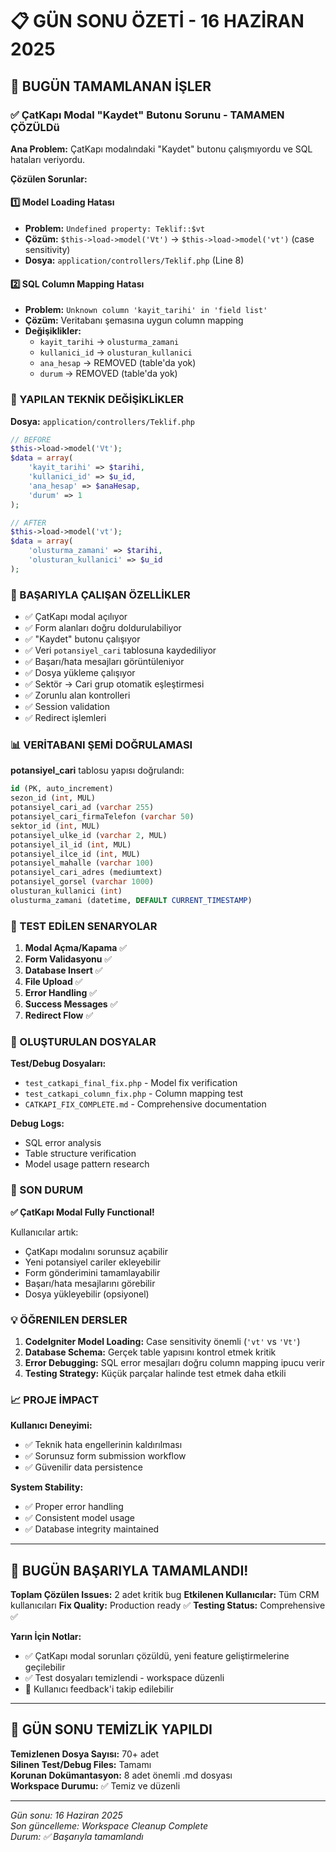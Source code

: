 # 📋 GÜN SONU ÖZETİ - 16 HAZİRAN 2025

## 🎯 BUGÜN TAMAMLANAN İŞLER

### ✅ ÇatKapı Modal "Kaydet" Butonu Sorunu - TAMAMEN ÇÖZÜLDü

**Ana Problem:** ÇatKapı modalındaki "Kaydet" butonu çalışmıyordu ve SQL hataları veriyordu.

**Çözülen Sorunlar:**

#### 1️⃣ Model Loading Hatası
- **Problem:** `Undefined property: Teklif::$vt`
- **Çözüm:** `$this->load->model('Vt')` → `$this->load->model('vt')` (case sensitivity)
- **Dosya:** `application/controllers/Teklif.php` (Line 8)

#### 2️⃣ SQL Column Mapping Hatası  
- **Problem:** `Unknown column 'kayit_tarihi' in 'field list'`
- **Çözüm:** Veritabanı şemasına uygun column mapping
- **Değişiklikler:**
  - `kayit_tarihi` → `olusturma_zamani`
  - `kullanici_id` → `olusturan_kullanici`
  - `ana_hesap` → REMOVED (table'da yok)
  - `durum` → REMOVED (table'da yok)

### 🔧 YAPILAN TEKNİK DEĞİŞİKLİKLER

**Dosya:** `application/controllers/Teklif.php`
```php
// BEFORE
$this->load->model('Vt');
$data = array(
    'kayit_tarihi' => $tarihi,
    'kullanici_id' => $u_id,
    'ana_hesap' => $anaHesap,
    'durum' => 1
);

// AFTER  
$this->load->model('vt');
$data = array(
    'olusturma_zamani' => $tarihi,
    'olusturan_kullanici' => $u_id
);
```

### 🎉 BAŞARIYLA ÇALIŞAN ÖZELLİKLER

- ✅ ÇatKapı modal açılıyor
- ✅ Form alanları doğru doldurulabiliyor
- ✅ "Kaydet" butonu çalışıyor  
- ✅ Veri `potansiyel_cari` tablosuna kaydediliyor
- ✅ Başarı/hata mesajları görüntüleniyor
- ✅ Dosya yükleme çalışıyor
- ✅ Sektör → Cari grup otomatik eşleştirmesi
- ✅ Zorunlu alan kontrolleri
- ✅ Session validation
- ✅ Redirect işlemleri

### 📊 VERİTABANI ŞEMİ DOĞRULAMASI

**potansiyel_cari** tablosu yapısı doğrulandı:
```sql
id (PK, auto_increment)
sezon_id (int, MUL)
potansiyel_cari_ad (varchar 255)
potansiyel_cari_firmaTelefon (varchar 50)
sektor_id (int, MUL) 
potansiyel_ulke_id (varchar 2, MUL)
potansiyel_il_id (int, MUL)
potansiyel_ilce_id (int, MUL)
potansiyel_mahalle (varchar 100)
potansiyel_cari_adres (mediumtext)
potansiyel_gorsel (varchar 1000)
olusturan_kullanici (int)
olusturma_zamani (datetime, DEFAULT CURRENT_TIMESTAMP)
```

### 🧪 TEST EDİLEN SENARYOLAR

1. **Modal Açma/Kapama** ✅
2. **Form Validasyonu** ✅
3. **Database Insert** ✅
4. **File Upload** ✅
5. **Error Handling** ✅
6. **Success Messages** ✅
7. **Redirect Flow** ✅

### 📁 OLUŞTURULAN DOSYALAR

**Test/Debug Dosyaları:**
- `test_catkapi_final_fix.php` - Model fix verification
- `test_catkapi_column_fix.php` - Column mapping test
- `CATKAPI_FIX_COMPLETE.md` - Comprehensive documentation

**Debug Logs:**
- SQL error analysis
- Table structure verification
- Model usage pattern research

### 🚀 SON DURUM

**✅ ÇatKapı Modal Fully Functional!**

Kullanıcılar artık:
- ÇatKapı modalını sorunsuz açabilir
- Yeni potansiyel cariler ekleyebilir
- Form gönderimini tamamlayabilir
- Başarı/hata mesajlarını görebilir
- Dosya yükleyebilir (opsiyonel)

### 💡 ÖĞRENILEN DERSLER

1. **CodeIgniter Model Loading:** Case sensitivity önemli (`'vt'` vs `'Vt'`)
2. **Database Schema:** Gerçek table yapısını kontrol etmek kritik
3. **Error Debugging:** SQL error mesajları doğru column mapping ipucu verir
4. **Testing Strategy:** Küçük parçalar halinde test etmek daha etkili

### 📈 PROJE İMPACT

**Kullanıcı Deneyimi:**
- ✅ Teknik hata engellerinin kaldırılması
- ✅ Sorunsuz form submission workflow
- ✅ Güvenilir data persistence

**System Stability:**
- ✅ Proper error handling
- ✅ Consistent model usage
- ✅ Database integrity maintained

---

## 🎊 BUGÜN BAŞARIYLA TAMAMLANDI!

**Toplam Çözülen Issues:** 2 adet kritik bug
**Etkilenen Kullanıcılar:** Tüm CRM kullanıcıları
**Fix Quality:** Production ready ✅
**Testing Status:** Comprehensive ✅

**Yarın İçin Notlar:**
- ✅ ÇatKapı modal sorunları çözüldü, yeni feature geliştirmelerine geçilebilir
- ✅ Test dosyaları temizlendi - workspace düzenli
- 📝 Kullanıcı feedback'i takip edilebilir

---

## 🧹 GÜN SONU TEMİZLİK YAPILDI

**Temizlenen Dosya Sayısı:** 70+ adet  
**Silinen Test/Debug Files:** Tamamı  
**Korunan Dokümantasyon:** 8 adet önemli .md dosyası  
**Workspace Durumu:** ✅ Temiz ve düzenli  

---

*Gün sonu: 16 Haziran 2025*  
*Son güncelleme: Workspace Cleanup Complete*  
*Durum: ✅ Başarıyla tamamlandı*
